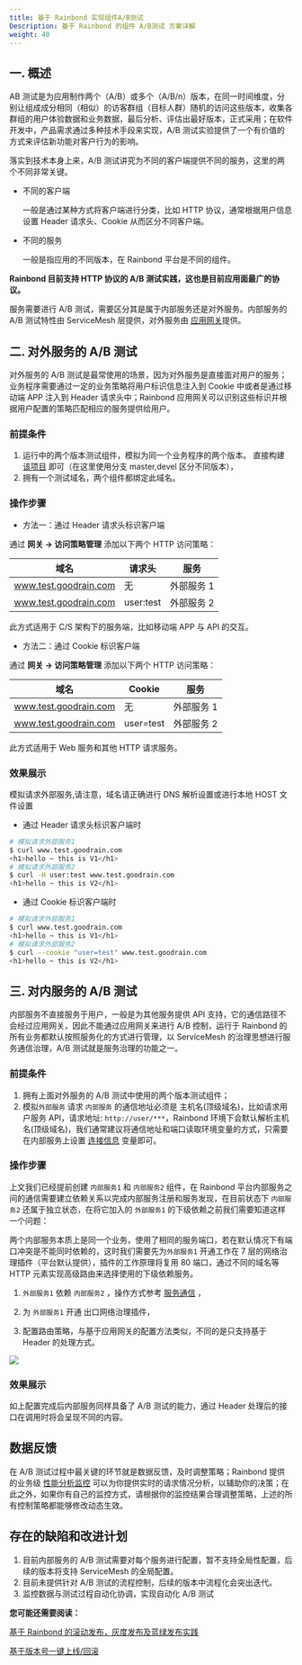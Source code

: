 ```yaml
---
title: 基于 Rainbond 实现组件A/B测试
Description: 基于 Rainbond 的组件 A/B测试 方案详解
weight: 40
---
```


## 一. 概述

AB 测试是为应用制作两个（A/B）或多个（A/B/n）版本，在同一时间维度，分别让组成成分相同（相似）的访客群组（目标人群）随机的访问这些版本，收集各群组的用户体验数据和业务数据，最后分析、评估出最好版本，正式采用；在软件开发中，产品需求通过多种技术手段来实现，A/B 测试实验提供了一个有价值的方式来评估新功能对客户行为的影响。

落实到技术本身上来，A/B 测试讲究为不同的客户端提供不同的服务，这里的两个不同非常关键。

- 不同的客户端

  一般是通过某种方式将客户端进行分类，比如 HTTP 协议，通常根据用户信息设置 Header 请求头、Cookie 从而区分不同客户端。

- 不同的服务

  一般是指应用的不同版本，在 Rainbond 平台是不同的组件。

**Rainbond 目前支持 HTTP 协议的 A/B 测试实践，这也是目前应用面最广的协议。**

服务需要进行 A/B 测试，需要区分其是属于内部服务还是对外服务。内部服务的 A/B 测试特性由 ServiceMesh 层提供，对外服务由 [应用网关](../concept/gateway/)提供。

## 二. 对外服务的 A/B 测试

对外服务的 A/B 测试是最常使用的场景，因为对外服务是直接面对用户的服务；业务程序需要通过一定的业务策略将用户标识信息注入到 Cookie 中或者是通过移动端 APP 注入到 Header 请求头中；Rainbond 应用网关可以识别这些标识并根据用户配置的策略匹配相应的服务提供给用户。

### 前提条件

1. 运行中的两个版本测试组件，模拟为同一个业务程序的两个版本。 直接构建 [该项目](https://github.com/Aaron-23/teststatic) 即可（在这里使用分支 master,devel 区分不同版本），
2. 拥有一个测试域名，两个组件都绑定此域名。

### 操作步骤

- 方法一：通过 Header 请求头标识客户端

通过 **网关 -> 访问策略管理** 添加以下两个 HTTP 访问策略：

| 域名                  | 请求头    | 服务       |
| --------------------- | --------- | ---------- |
| www.test.goodrain.com | 无        | 外部服务 1 |
| www.test.goodrain.com | user:test | 外部服务 2 |

此方式适用于 C/S 架构下的服务端，比如移动端 APP 与 API 的交互。

- 方法二：通过 Cookie 标识客户端

通过 **网关 -> 访问策略管理** 添加以下两个 HTTP 访问策略：

| 域名                  | Cookie    | 服务       |
| --------------------- | --------- | ---------- |
| www.test.goodrain.com | 无        | 外部服务 1 |
| www.test.goodrain.com | user=test | 外部服务 2 |

此方式适用于 Web 服务和其他 HTTP 请求服务。

### 效果展示

模拟请求外部服务,请注意，域名请正确进行 DNS 解析设置或进行本地 HOST 文件设置

- 通过 Header 请求头标识客户端时

```bash
# 模拟请求外部服务1
$ curl www.test.goodrain.com
<h1>hello ~ this is V1</h1>
# 模拟请求外部服务2
$ curl -H user:test www.test.goodrain.com
<h1>hello ~ this is V2</h1>
```

- 通过 Cookie 标识客户端时

```bash
# 模拟请求外部服务1
$ curl www.test.goodrain.com
<h1>hello ~ this is V1</h1>
# 模拟请求外部服务2
$ curl --cookie "user=test" www.test.goodrain.com
<h1>hello ~ this is V2</h1>
```

## 三. 对内服务的 A/B 测试

内部服务不直接服务于用户，一般是为其他服务提供 API 支持，它的通信路径不会经过应用网关，因此不能通过应用网关来进行 A/B 控制，运行于 Rainbond 的所有业务都默认按照服务化的方式进行管理，以 ServiceMesh 的治理思想进行服务通信治理，A/B 测试就是服务治理的功能之一。

### 前提条件

1. 拥有上面对外服务的 A/B 测试中使用的两个版本测试组件；
2. 模拟`外部服务` 请求 `内部服务` 的通信地址必须是 主机名(顶级域名)，比如请求用户服务 API，请求地址: `http://user/***`，Rainbond 环境下会默认解析主机名(顶级域名)，我们通常建议将通信地址和端口读取环境变量的方式，只需要在内部服务上设置 [连接信息](../../user-manual/component-connection/connection_env/) 变量即可。

### 操作步骤

上文我们已经提前创建 `内部服务1` 和 `内部服务2` 组件，在 Rainbond 平台内部服务之间的通信需要建立依赖关系以完成内部服务注册和服务发现，在目前状态下 `内部服务2` 还属于独立状态，在将它加入的 `外部服务1` 的下级依赖之前我们需要知道这样一个问题：

两个内部服务本质上是同一个业务，使用了相同的服务端口，若在默认情况下有端口冲突是不能同时依赖的，这时我们需要先为`外部服务1` 开通工作在 7 层的网络治理插件（平台默认提供），插件的工作原理将复用 80 端口，通过不同的域名等 HTTP 元素实现高级路由来选择使用的下级依赖服务。

1. `外部服务1` 依赖 `内部服务2` ，操作方式参考 [服务通信](http://localhost:1313/docs/user-manual/component-connection/regist_and_discover/) ，
2. 为 `外部服务1` 开通 出口网络治理插件，

3. 配置路由策略，与基于应用网关的配置方法类似，不同的是只支持基于 Header 的处理方式。

<img src="https://grstatic.oss-cn-shanghai.aliyuncs.com/images/docs/5.2/user-manual/best-practices/ab_testing/ab.png" />

### 效果展示

如上配置完成后内部服务同样具备了 A/B 测试的能力，通过 Header 处理后的接口在调用时将会呈现不同的内容。

## 数据反馈

在 A/B 测试过程中最关键的环节就是数据反馈，及时调整策略；Rainbond 提供的业务级 [性能分析监控](../../user-manual/plugin-manage/tcm-plugin/) 可以为你提供实时的请求情况分析，以辅助你的决策；在此之外，如果你有自己的监控方式，请根据你的监控结果合理调整策略，上述的所有控制策略都能够修改动态生效。

## 存在的缺陷和改进计划

1. 目前内部服务的 A/B 测试需要对每个服务进行配置，暂不支持全局性配置，后续的版本将支持 ServiceMesh 的全局配置。
2. 目前未提供针对 A/B 测试的流程控制，后续的版本中流程化会突出迭代。
3. 监控数据与测试过程自动化协调，实现自动化 A/B 测试

**您可能还需要阅读：**

[基于 Rainbond 的滚动发布，灰度发布及蓝绿发布实践](../../get-start/best-practices/app_publishing/)

[基于版本号一键上线/回滚](../../get-start/best-practices/update-rollback/)
